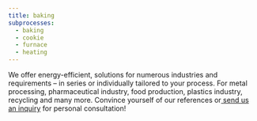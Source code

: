 ```yaml
---
title: baking
subprocesses:
  - baking
  - cookie
  - furnace
  - heating
---
```

We offer energy-efficient, solutions for numerous industries and requirements – 
in series or individually tailored to your process. 
For metal processing, pharmaceutical industry, food production, 
plastics industry, recycling and many more. 
Convince yourself of our references 
or[ send us an inquiry](#) for personal consultation!
